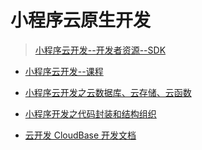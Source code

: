 # 小程序云原生开发

> [小程序云开发--开发者资源--SDK](https://developers.weixin.qq.com/miniprogram/dev/wxcloud/reference-sdk-api/utils/Cloud.getWXContext.html)

- [小程序云开发--课程](https://ke.qq.com/course/365835?taid=2931285115114763)
- [小程序云开发之云数据库、云存储、云函数](https://juejin.cn/post/6844903716848418823#heading-10)
- [小程序开发之代码封装和结构组织](https://juejin.cn/post/6916090666922639373)

- [云开发 CloudBase 开发文档](https://cloudbase.net/)
